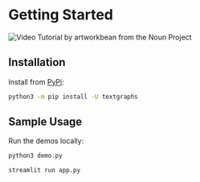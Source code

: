 # Getting Started

<img src="../assets/nouns/tutorial.png" alt="Video Tutorial by artworkbean from the Noun Project" />

## Installation

Install from [PyPi](https://pypi.python.org/pypi/textgraphs):

```bash
python3 -m pip install -U textgraphs
```

## Sample Usage

Run the demos locally:

```bash
python3 demo.py
```

```bash
streamlit run app.py
```
